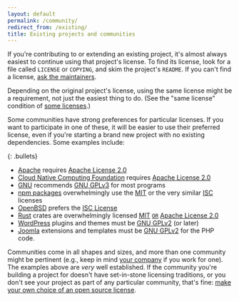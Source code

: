 ```yaml
---
layout: default
permalink: /community/
redirect_from: /existing/
title: Existing projects and communities
---
```


If you're contributing to or extending an existing project, it's almost always easiest to continue using that project's license. To find its license, look for a file called `LICENSE` or `COPYING`, and skim the project's `README`. If you can't find a license, [ask the maintainers](/no-permission/#ユーザー向け).

Depending on the original project's license, using the same license might be a requirement, not just the easiest thing to do. (See the "same license" condition of [some licenses](/licenses/).)

Some communities have strong preferences for particular licenses. If you want to participate in one of these, it will be easier to use their preferred license, even if you're starting a brand new project with no existing dependencies. Some examples include:

{: .bullets}

- [Apache](https://www.apache.org/licenses/) requires [Apache License 2.0](/licenses/apache-2.0/)
- [Cloud Native Computing Foundation](https://github.com/cncf/foundation/blob/main/charter.md#11-ip-policy) requires [Apache License 2.0](/licenses/apache-2.0/)
- [GNU](https://www.gnu.org/licenses/license-recommendations.html) recommends [GNU GPLv3](/licenses/gpl-3.0/) for most programs
- [npm packages](https://libraries.io/search?platforms=npm) overwhelmingly use the [MIT](/licenses/mit/) or the very similar [ISC](/licenses/isc) licenses
- [OpenBSD](https://www.openbsd.org/policy.html) prefers the [ISC License](/licenses/isc/)
- [Rust](https://rust-lang.github.io/api-guidelines/necessities.html#crate-and-its-dependencies-have-a-permissive-license-c-permissive) crates are overwhelmingly licensed [MIT](/licenses/mit/) [`OR`](https://spdx.github.io/spdx-spec/v2.3/SPDX-license-expressions/#d42-disjunctive-or-operator) [Apache License 2.0](/licenses/apache-2.0/)
- [WordPress](https://wordpress.org/about/license/) plugins and themes must be [GNU GPLv2](/licenses/gpl-2.0/) (or later)
- [Joomla](https://tm.joomla.org/joomla-license-faq.html#can-i-release-an-extension-under-a-non-gpl-license) extensions and templates must be [GNU GPLv2](/licenses/gpl-2.0/) for the PHP code.

Communities come in all shapes and sizes, and more than one community might be pertinent (e.g., keep in mind [your company](https://opensource.guide/legal/#what-does-my-companys-legal-team-need-to-know) if you work for one). The examples above are _very_ well established. If the community you're building a project for doesn't have set-in-stone licensing traditions, or you don't see your project as part of any particular community, that's fine: [make your own choice of an open source license](/).
